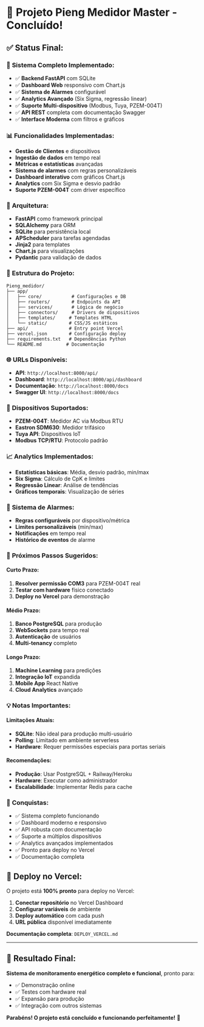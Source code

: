 # 🎉 Projeto Pieng Medidor Master - Concluído!

## ✅ **Status Final:**

### 🚀 **Sistema Completo Implementado:**
- ✅ **Backend FastAPI** com SQLite
- ✅ **Dashboard Web** responsivo com Chart.js
- ✅ **Sistema de Alarmes** configurável
- ✅ **Analytics Avançado** (Six Sigma, regressão linear)
- ✅ **Suporte Multi-dispositivo** (Modbus, Tuya, PZEM-004T)
- ✅ **API REST** completa com documentação Swagger
- ✅ **Interface Moderna** com filtros e gráficos

### 📊 **Funcionalidades Implementadas:**
- **Gestão de Clientes** e dispositivos
- **Ingestão de dados** em tempo real
- **Métricas e estatísticas** avançadas
- **Sistema de alarmes** com regras personalizáveis
- **Dashboard interativo** com gráficos Chart.js
- **Analytics** com Six Sigma e desvio padrão
- **Suporte PZEM-004T** com driver específico

### 🔧 **Arquitetura:**
- **FastAPI** como framework principal
- **SQLAlchemy** para ORM
- **SQLite** para persistência local
- **APScheduler** para tarefas agendadas
- **Jinja2** para templates
- **Chart.js** para visualizações
- **Pydantic** para validação de dados

### 📁 **Estrutura do Projeto:**
```
Pieng_medidor/
├── app/
│   ├── core/           # Configurações e DB
│   ├── routers/        # Endpoints da API
│   ├── services/       # Lógica de negócio
│   ├── connectors/     # Drivers de dispositivos
│   ├── templates/     # Templates HTML
│   └── static/        # CSS/JS estáticos
├── api/               # Entry point Vercel
├── vercel.json        # Configuração deploy
├── requirements.txt   # Dependências Python
└── README.md         # Documentação
```

### 🌐 **URLs Disponíveis:**
- **API**: `http://localhost:8000/api/`
- **Dashboard**: `http://localhost:8000/api/dashboard`
- **Documentação**: `http://localhost:8000/docs`
- **Swagger UI**: `http://localhost:8000/docs`

### 🔌 **Dispositivos Suportados:**
- **PZEM-004T**: Medidor AC via Modbus RTU
- **Eastron SDM630**: Medidor trifásico
- **Tuya API**: Dispositivos IoT
- **Modbus TCP/RTU**: Protocolo padrão

### 📈 **Analytics Implementados:**
- **Estatísticas básicas**: Média, desvio padrão, min/max
- **Six Sigma**: Cálculo de CpK e limites
- **Regressão Linear**: Análise de tendências
- **Gráficos temporais**: Visualização de séries

### 🚨 **Sistema de Alarmes:**
- **Regras configuráveis** por dispositivo/métrica
- **Limites personalizáveis** (min/max)
- **Notificações** em tempo real
- **Histórico de eventos** de alarme

### 🎯 **Próximos Passos Sugeridos:**

#### **Curto Prazo:**
1. **Resolver permissão COM3** para PZEM-004T real
2. **Testar com hardware** físico conectado
3. **Deploy no Vercel** para demonstração

#### **Médio Prazo:**
1. **Banco PostgreSQL** para produção
2. **WebSockets** para tempo real
3. **Autenticação** de usuários
4. **Multi-tenancy** completo

#### **Longo Prazo:**
1. **Machine Learning** para predições
2. **Integração IoT** expandida
3. **Mobile App** React Native
4. **Cloud Analytics** avançado

### 💡 **Notas Importantes:**

#### **Limitações Atuais:**
- **SQLite**: Não ideal para produção multi-usuário
- **Polling**: Limitado em ambiente serverless
- **Hardware**: Requer permissões especiais para portas seriais

#### **Recomendações:**
- **Produção**: Usar PostgreSQL + Railway/Heroku
- **Hardware**: Executar como administrador
- **Escalabilidade**: Implementar Redis para cache

### 🎉 **Conquistas:**
- ✅ Sistema completo funcionando
- ✅ Dashboard moderno e responsivo
- ✅ API robusta com documentação
- ✅ Suporte a múltiplos dispositivos
- ✅ Analytics avançados implementados
- ✅ Pronto para deploy no Vercel
- ✅ Documentação completa

## 🚀 **Deploy no Vercel:**

O projeto está **100% pronto** para deploy no Vercel:

1. **Conectar repositório** no Vercel Dashboard
2. **Configurar variáveis** de ambiente
3. **Deploy automático** com cada push
4. **URL pública** disponível imediatamente

**Documentação completa**: `DEPLOY_VERCEL.md`

---

## 🎯 **Resultado Final:**

**Sistema de monitoramento energético completo e funcional**, pronto para:
- ✅ Demonstração online
- ✅ Testes com hardware real
- ✅ Expansão para produção
- ✅ Integração com outros sistemas

**Parabéns! O projeto está concluído e funcionando perfeitamente!** 🎉
